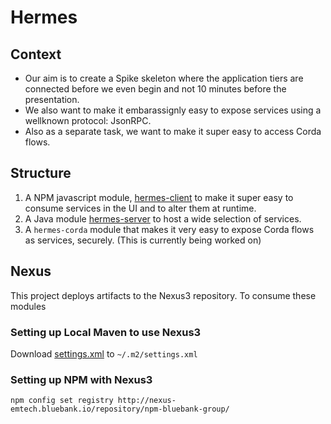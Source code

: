 # Hermes

## Context

* Our aim is to create a Spike skeleton where the application tiers are connected before we even begin and not 10 minutes before the presentation.
* We also want to make it embarassignly easy to expose services using a wellknown protocol: JsonRPC.
* Also as a separate task, we want to make it super easy to access Corda flows.


## Structure

1. A NPM javascript module, [hermes-client](client) to make it super easy to consume services in the UI and to alter them at runtime.
2. A Java module [hermes-server](server) to host a wide selection of services.
3. A `hermes-corda` module that makes it very easy to expose Corda flows as services, securely. (This is currently being worked on)

## Nexus
This project deploys artifacts to the Nexus3 repository. To consume these modules 

### Setting up Local Maven to use Nexus3

Download <a href="https://gitlab.bluebank.io/em-tech/hermes/raw/master/maven/settings.xml" download>settings.xml</a> to `~/.m2/settings.xml`


### Setting up NPM with Nexus3

`npm config set registry http://nexus-emtech.bluebank.io/repository/npm-bluebank-group/`

